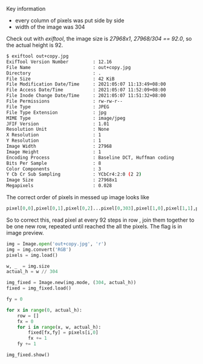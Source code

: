 
Key information

- every column of pixels was put side by side
- width of the image was 304 

Check out with *exiftool*, the image size is *27968x1*, *27968/304 == 92.0*, so the actual height is 92.

```bash
$ exiftool out+copy.jpg
ExifTool Version Number         : 12.16
File Name                       : out+copy.jpg
Directory                       : .
File Size                       : 42 KiB
File Modification Date/Time     : 2021:05:07 11:13:49+08:00
File Access Date/Time           : 2021:05:07 11:52:09+08:00
File Inode Change Date/Time     : 2021:05:07 11:51:32+08:00
File Permissions                : rw-rw-r--
File Type                       : JPEG
File Type Extension             : jpg
MIME Type                       : image/jpeg
JFIF Version                    : 1.01
Resolution Unit                 : None
X Resolution                    : 1
Y Resolution                    : 1
Image Width                     : 27968
Image Height                    : 1
Encoding Process                : Baseline DCT, Huffman coding
Bits Per Sample                 : 8
Color Components                : 3
Y Cb Cr Sub Sampling            : YCbCr4:2:0 (2 2)
Image Size                      : 27968x1
Megapixels                      : 0.028
```

The correct order of pixels in messed up image looks like

```python
pixel[0,0],pixel[0,1],pixel[0,2]...pixel[0,303],pixel[1,0],pixel[1,1],pixel[1,2]...pixel[1,303]...pixel[91,303]
```

So to correct this, read pixel at every 92 steps in row , join them together to be one new row, repeated until reached the all the pixels. The flag is in image preview.

```python
img = Image.open('out+copy.jpg', 'r')
img = img.convert('RGB')
pixels = img.load()

w, _  = img.size
actual_h = w // 304

img_fixed = Image.new(img.mode, (304, actual_h))
fixed = img_fixed.load()

fy = 0

for x in range(0, actual_h):
    row = []
    fx = 0
    for i in range(x, w, actual_h):
        fixed[fx,fy] = pixels[i,0]
        fx += 1
    fy += 1

img_fixed.show()
```
